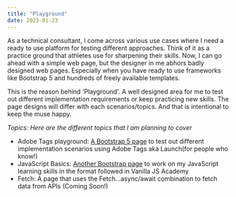```yaml
---
title: "Playground"
date: 2023-01-23
---
```


As a technical consultant, I come across various use cases where I need a ready to use platform for testing different approaches. Think of it as a practice ground that athletes use for sharpening their skills. Now, I can go ahead with a simple web page, but the designer in me abhors badly designed web pages. Especially when you have ready to use frameworks like Bootstrap 5 and hundreds of freely available templates.

This is the reason behind 'Playground'. A well designed area for me to test out different implementation requirements or keep practicing new skills. The page designs will differ with each scenarios/topics. And that is intentional to keep the muse happy. 

_Topics: Here are the different topics that I am planning to cover_
- Adobe Tags playground: [A Bootstrap 5 page](../samples/tagsplayground.html) to test out different implementation scenarios using Adobe Tags aka Launch(for people who know!) 
- JavaScript Basics: [Another Bootstrap page](../samples/index.html) to work on my JavaScript learning skills in the format followed in Vanilla JS Academy
- Fetch: A page that uses the Fetch...async/await combination to fetch data from APIs (Coming Soon!)
